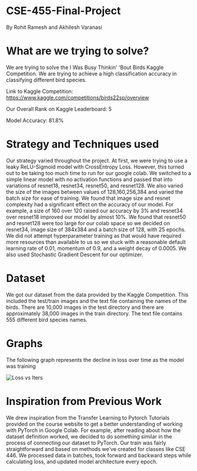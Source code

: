 # CSE-455-Final-Project
By Rohit Ramesh and Akhilesh Varanasi


# What are we trying to solve?
We are trying to solve the I Was Busy Thinkin' 'Bout Birds Kaggle Competition. We are trying to achieve a high classification accuracy in classifying different bird species.

Link to Kaggle Competition: https://www.kaggle.com/competitions/birds22sp/overview

Our Overall Rank on Kaggle Leaderboard: 5

Model Accuracy: 81.8%
# Strategy and Techniques used
Our strategy varied throughout the project. At first, we were trying to use a leaky ReLU-Sigmoid model with CrossEntropy Loss. However, this turned out to be taking too much time to run for our google colab. We switched to a simple linear model with no activation functions and passed that into variations of resnet18, resnet34, resnet50, and resnet128. We also varied the size of the images between values of 128,160,256,384 and varied the batch size for ease of training. We found that image size and resnet complexity had a significant effect on the accuracy of our model. For example, a size of 160 over 120 raised our accuracy by 3% and resnet34 over resnet18 improved our model by almost 10%. We found that resnet50 and resnet128 were too large for our colab space so we decided on resnet34, image size of 384x384 and a batch size of 128, with 25 epochs. We did not attempt hyperparameter training as that would have required more resources than available to us so we stuck with a reasonable default learning rate of 0.01, momentum of 0.9, and a weight decay of 0.0005. We also used Stochastic Gradient Descent for our optimizer.
# Dataset
We got our dataset from the data provided by the Kaggle Competition. This included the test/train images and the text file containing the names of the birds. There are 10,000 images in the test directory and there are approximately 38,000 images in the train directory. The text file contains 555 different bird species names.
# Graphs
The following graph represents the decline in loss over time as the model was training

![Loss vs Iters](https://user-images.githubusercontent.com/60229228/172990003-e9471980-9812-4d5d-b42b-27b7235d0f4d.png)

# Inspiration from Previous Work

We drew inspiration from the Transfer Learning to Pytorch Tutorials provided on the course website to get a better understanding of working with PyTorch in Google Colab. For example, after reading about how the dataset definition worked, we decided to do something similar in the process of connecting our dataset to PyTorch. Our train was fairly straightforward and based on methods we've created for classes like CSE 446. We processed data in batches, took forward and backward steps while calculating loss, and updated model architecture every epoch.
